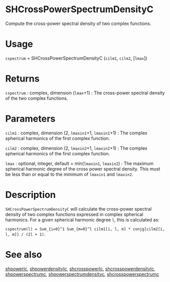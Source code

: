 # SHCrossPowerSpectrumDensityC

Compute the cross-power spectral density of two complex functions.

# Usage

`cspectrum` = SHCrossPowerSpectrumDensityC (`cilm1`, `cilm2`, [`lmax`])

# Returns

`cspectrum` : complex, dimension (`lmax`+1)
:   The cross-power spectral density of the two complex functions.

# Parameters

`cilm1` : complex, dimension (2, `lmaxin1`+1, `lmaxin1`+1)
:   The complex spherical harmonics of the first complex function.

`cilm2` : complex, dimension (2, `lmaxin2`+1, `lmaxin2`+1)
:   The complex spherical harmonics of the first complex function.

`lmax` : optional, integer, default = min(`lmaxin1`, `lmaxin2`)
:   The maximum spherical harmonic degree of the cross power spectral density. This must be less than or equal to the minimum of `lmaxin1` and `lmaxin2`.

# Description

`SHCrossPowerSpectrumDensityC` will calculate the cross-power spectral density of two complex functions expressed in complex spherical harmonics. For a given spherical harmonic degree `l`, this is calculated as:

`cspectrum(l) = Sum_{i=0}^1 Sum_{m=0}^l cilm1[i, l, m] * conjg[cilm2[i, l, m]] / (2l + 1)`.

# See also

[shpowerlc](pyshpowerlc.html), [shpowerdensitylc](pyshpowerdensitylc.html), [shcrosspowerlc](pyshcrosspowerlc.html), [shcrosspowerdensitylc](pyshcrosspowerdensitylc.html), [shpowerspectrumc](pyshpowerspectrumc.html), [shpowerspectrumdensityc](pyshpowerspectrumdensityc.html), [shcrosspowerspectrumc](pyshcrosspowerspectrumc.html)
